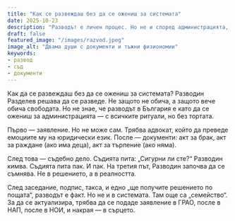```yaml
---
title: "Как се развеждаш без да се ожениш за системата"
date: 2025-10-23
description: "Разводът е личен процес. Но не и според администрацията, която го превръща в обществено събитие с папки."
draft: false
featured_image: "/images/razvod.jpeg"
image_alt: "Двама души с документи и тъжни физиономии"
keywords:
- развод
- съд
- документи
---
```


Как да се развеждаш без да се ожениш за системата?
Разводин Разделев решава да се разведе. Не защото не обича, а защото вече обича свободата. Но не знае, че разводът в България е като да се ожениш за администрацията — с всичките ритуали, но без тортата.

Първо — заявление. Но не може сам. Трябва адвокат, който да преведе емоциите му на юридически език. После — документи: акт за брак, акт за раждане (ако има деца), акт за търпение (ако няма).

След това — съдебно дело. Съдията пита: „Сигурни ли сте?“ Разводин кимва. Съдията пита пак. И пак. На третия път, Разводин започва да се съмнява. Не в решението, а в реалността.

След заседание, подпис, такса, и едно „ще получите решението по пощата“, разводът е факт. Но не и в системата. Там още са „семейство“. За да се актуализира, трябва да се подаде заявление в ГРАО, после в НАП, после в НОИ, и накрая — в сърцето.
